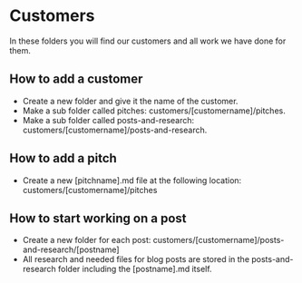 # Customers

In these folders you will find our customers and all work we have done for them.

## How to add a customer

* Create a new folder and give it the name of the customer.
* Make a sub folder called pitches: customers/[customername]/pitches.
* Make a sub folder called posts-and-research: customers/[customername]/posts-and-research.

## How to add a pitch

* Create a new [pitchname].md file at the following location: customers/[customername]/pitches

## How to start working on a post

* Create a new folder for each post: customers/[customername]/posts-and-research/[postname]
* All research and needed files for blog posts are stored in the posts-and-research folder including the [postname].md itself. 
